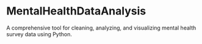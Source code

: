 # MentalHealthDataAnalysis
 A comprehensive tool for cleaning, analyzing, and visualizing mental health survey data using Python.
